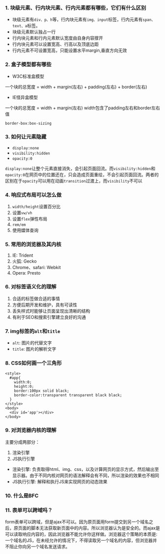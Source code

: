 ### 1. 块级元素、行内块元素、行内元素都有哪些，它们有什么区别
- 块级元素有`div、p、h`等，行内块元素有`img、input`标签，行内元素有`span、text、a`标签。
- 块级元素默认独占一行
- 行内块元素和行内元素默认宽度由自身内容撑开
- 行内块元素可以设置宽高、行高以及顶底边距
- 行内元素不可设置宽高，只能设置水平margin,垂直方向无效

### 2. 盒子模型都有哪些
- W3C标准盒模型

一个块的总宽度 = width + margin(左右) + padding(左右) + border(左右)

- IE怪异盒模型

一个块的总宽度 = width + margin(左右)   width包含了padding左右和border左右值
```
border-box:box-sizing
```

### 3. 如何让元素隐藏
- `display:none`
- `visibility:hidden`
- `opacity:0`

`display:none`让整个元素直接消失，会引起页面回流。而`visibility:hidden`和`opacity:0`在网页中的位置还在，只会造成页面重绘，不会引起页面回流。两者的区别在于`opacity`可以用在动画`transition`过渡上，而`visibility`不可以

### 4. 响应式布局可以怎么做
1. `width/height`设置百分比
2. 设置`vw/vh`
3. 设置`flex`弹性布局
4. `rem/em`
5. 使用媒体查询

### 5. 常用的浏览器及其内核
1. IE: Trident 
2. 火狐: Gecko
3. Chrome、safari: Webkit
4. Opera: Presto 

### 6. 对标签语义化的理解
1. 合适的标签做合适的事情
2. 方便后期开发和维护，具有可读性
3. 丢失样式时能够让页面呈现出清晰的结构
4. 有利于SEO和搜索引擎建立良好的沟通

### 7. img标签的`alt`和`title`
- `alt`: 图片的代替文字
- `title`: 图片的解析文字

### 8. CSS如何画一个三角形
```
<style>
  #app{
    width:0;
    height:0;
    border:100px solid black;
    border-color:transparent transparent black black;
  }
</style>
<body>
  <div id='app'></div>
</body>
```
### 9. 对浏览器内核的理解
主要分成两部分：
1. 渲染引擎
2. JS执行引擎
- 渲染引擎: 负责取得html、img、css，以及计算网页的显示方式，然后输出至显示器。由于不同内核对网页的语法解释会有不同，所以渲染的效果也不相同
- JS执行引擎: 解释和执行JS来实现网页的动态效果

### 10. 什么是BFC
### 11. 表单可以跨域吗？
form表单可以跨域，但是ajax不可以。因为原页面用form提交到另一个域名之后，原页面的脚本无法获取新页面中的内容。所以浏览器认为是安全的。而ajax是可以读取响应内容的，因此浏览器不能允许你这样做。浏览器这个策略的本质是: 一个域名的JS，在未经允许的情况下，不得读取另一个域名的内容，但浏览器并不阻止你向另一个域名发送请求。
